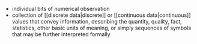 - individual bits of numerical observation
- collection of [[discrete data|discrete]] or [[continuous data|continuous]] values that convey information, describing the quantity, quality, fact, statistics, other basic units of meaning, or simply sequences of symbols that may be further interpreted formally